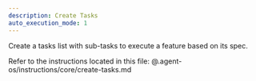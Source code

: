 ```yaml
---
description: Create Tasks
auto_execution_mode: 1
---
```


Create a tasks list with sub-tasks to execute a feature based on its spec.

Refer to the instructions located in this file:
@.agent-os/instructions/core/create-tasks.md
